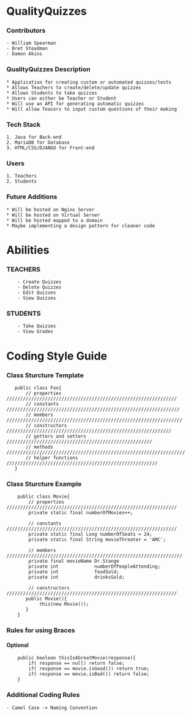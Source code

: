 # QualityQuizzes  
### Contributors
    - William Spearman
    - Bret Steadman
    - Damon Akins
### QualityQuizzes Description  
    * Application for creating custom or automated quizzes/tests
    * Allows Teachers to create/delete/update quizzes 
    * Allows Students to take quizzes
    * Users can either be Teacher or Student 
    * Will use an API for generating automatic quizzes
    * Will allow Teacers to input custom questions of their making
### Tech Stack 
    1. Java for Back-end
    2. MariaDB for Database
    3. HTML/CSS/DJANGO for Front-end
### Users
    1. Teachers
    2. Students
### Future Additions
    * Will be hosted on Nginx Server
    * Will be hosted on Virtual Server
    * Will be hosted mapped to a domain
    * Maybe implementing a design pattern for cleaner code
# Abilities
### TEACHERS
        - Create Quizzes
        - Delete Quizzes 
        - Edit Quizzes
        - View Quizzes
### STUDENTS
        - Take Quizzes
        - View Grades
# Coding Style Guide
### Class Sturcture Template 
 ``` 
    public class Foo{
        // properties ////////////////////////////////////////////////////////////// 
        // constants /////////////////////////////////////////////////////////////// 
        // members  //////////////////////////////////////////////////////////////// 
        // constructors //////////////////////////////////////////////////////////// 
        // getters and setters ///////////////////////////////////////////////////// 
        // methods ///////////////////////////////////////////////////////////////// 
        // helper functions  /////////////////////////////////////////////////////// 
    }
 ```

### Class Sturcture Example
```
    public class Movie{
        // properties ////////////////////////////////////////////////////////////// 
        private static final numberOfMovies++;
        
        // constants  ////////////////////////////////////////////////////////////// 
        private static final Long numberOfSeats = 24;
        private static final String movieThreater = 'AMC';
        
        // members  ////////////////////////////////////////////////////////////////
        private final movieName Dr.Stange
        private int             numberOfPeopleAttending;
        private int             foodSold;
        private int             drinksSold;
        
        // constructors  ////////////////////////////////////////////////////////////// 
       public Movie(){
            this(new Movie());
       }
    }
```
### Rules for using Braces
#### Optional
```
    public boolean thisIsAGreatMovie(response){
        if( response == null) return false;
        if( response == movie.isGood()) return true;
        if( response == movie.isBad()) return false;
    }
```
### Additional Coding Rules
    - Camel Case -> Naming Convention 
